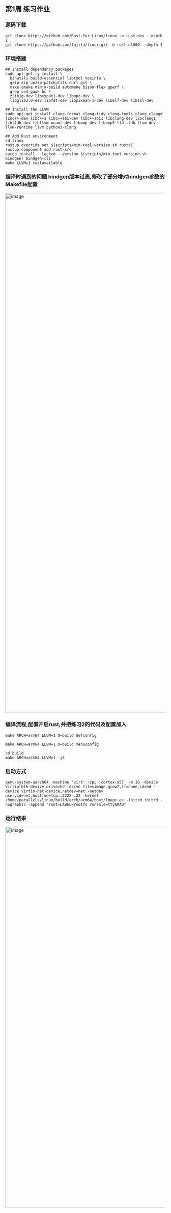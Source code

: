 ## 第1周 练习作业

### 源码下载
```
git clone https://github.com/Rust-for-Linux/linux -b rust-dev --depth 1
git clone https://github.com/fujita/linux.git -b rust-e1000 --depth 1
```

### 环境搭建
```
## Install dependency packages
sudo apt-get -y install \
  binutils build-essential libtool texinfo \
  gzip zip unzip patchutils curl git \
  make cmake ninja-build automake bison flex gperf \
  grep sed gawk bc \
  zlib1g-dev libexpat1-dev libmpc-dev \
  libglib2.0-dev libfdt-dev libpixman-1-dev libelf-dev libssl-dev

## Install the LLVM
sudo apt-get install clang-format clang-tidy clang-tools clang clangd libc++-dev libc++1 libc++abi-dev libc++abi1 libclang-dev libclang1 liblldb-dev libllvm-ocaml-dev libomp-dev libomp5 lld lldb llvm-dev llvm-runtime llvm python3-clang

## Add Rust environment
cd linux
rustup override set $(scripts/min-tool-version.sh rustc)
rustup component add rust-src
cargo install --locked --version $(scripts/min-tool-version.sh bindgen) bindgen-cli
make LLVM=1 rustavailable
```

### 编译时遇到的问题 bindgen版本过高,修改了部分增对bindgen参数的Makefile配置
<img width="1633" alt="image" src="https://github.com/xxkeming/rust/assets/11630632/3a04cfab-e44a-4f5a-9198-f983c7ba8ea4">

### 编译流程,配置开启rust,并把练习2的代码及配置加入
```
make ARCH=arm64 LLVM=1 O=build defconfig

make ARCH=arm64 LLVM=1 O=build menuconfig

cd build
make ARCH=arm64 LLVM=1 -j4
```

### 启动方式
```
qemu-system-aarch64 -machine 'virt' -cpu 'cortex-a57' -m 1G -device virtio-blk-device,drive=hd -drive file=image.qcow2,if=none,id=hd -device virtio-net-device,netdev=net -netdev user,id=net,hostfwd=tcp::2222-:22 -kernel /home/parallels/linux/build/arch/arm64/boot/Image.gz -initrd initrd -nographic -append "root=LABEL=rootfs console=ttyAMA0"

```

### 运行结果
<img width="1197" alt="image" src="https://github.com/xxkeming/rust/assets/11630632/73cae450-bf36-4d90-acdb-a0b61fd636d6">
